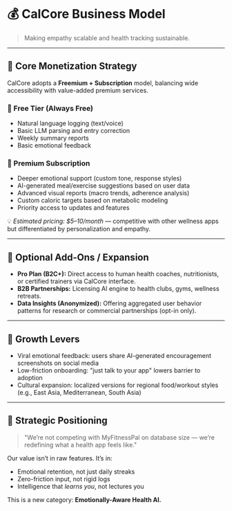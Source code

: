 # 💰 CalCore Business Model

> Making empathy scalable and health tracking sustainable.

---

## 🎯 Core Monetization Strategy

CalCore adopts a **Freemium + Subscription** model, balancing wide accessibility with value-added premium services.

### 👥 Free Tier (Always Free)
- Natural language logging (text/voice)
- Basic LLM parsing and entry correction
- Weekly summary reports
- Basic emotional feedback

### 💎 Premium Subscription
- Deeper emotional support (custom tone, response styles)
- AI-generated meal/exercise suggestions based on user data
- Advanced visual reports (macro trends, adherence analysis)
- Custom caloric targets based on metabolic modeling
- Priority access to updates and features

💡 *Estimated pricing: $5–10/month* — competitive with other wellness apps but differentiated by personalization and empathy.

---

## 🔁 Optional Add-Ons / Expansion

- **Pro Plan (B2C+):** Direct access to human health coaches, nutritionists, or certified trainers via CalCore interface.
- **B2B Partnerships:** Licensing AI engine to health clubs, gyms, wellness retreats.
- **Data Insights (Anonymized):** Offering aggregated user behavior patterns for research or commercial partnerships (opt-in only).

---

## 🌱 Growth Levers

- Viral emotional feedback: users share AI-generated encouragement screenshots on social media
- Low-friction onboarding: "just talk to your app" lowers barrier to adoption
- Cultural expansion: localized versions for regional food/workout styles (e.g., East Asia, Mediterranean, South Asia)

---

## 🧩 Strategic Positioning

> "We’re not competing with MyFitnessPal on database size — we’re redefining what a health app feels like."

Our value isn’t in raw features. It’s in:
- Emotional retention, not just daily streaks  
- Zero-friction input, not rigid logs  
- Intelligence that *learns you*, not lectures you

This is a new category: **Emotionally-Aware Health AI.**
